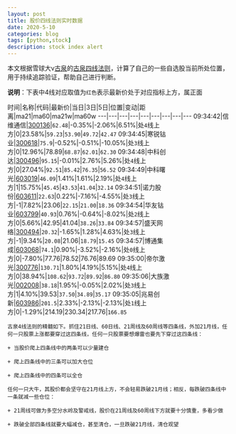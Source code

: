 ```yaml
---
layout: post
title: 股价四线法则实时数据
date: 2020-5-10
categories: blog
tags: [python,stock]
description: stock index alert
---
```



本文根据雪球大v[古泉](https://xueqiu.com/u/7148646888)的[古泉四线法则](https://xueqiu.com/7148646888/130498192)，计算了自己的一些自选股当前所处位置，用于持续追踪验证，帮助自己进行判断。

**说明**：下表中4线对应取值为`红色`表示最新价处于对应指标上方，属正面

时间|名称|代码|最新价|当日|3日|5日|位置|变动|距离|ma21|ma60|ma21w|ma60w
---|---|---|---|---|---|---|---|---
09:34:42|信维通信|[300136](https://xueqiu.com/S/SZ300136)|`62.48`|-0.35%|-2.06%|6.51%|处`4`线上方|0|23.58%|`59.23`|`53.90`|`49.72`|`42.47`
09:34:45|寒锐钴业|[300618](https://xueqiu.com/S/SZ300618)|`75.9`|-0.52%|-0.51%|-10.05%|处`3`线上方|0|12.96%|78.89|`68.87`|`62.01`|`62.30`
09:34:48|中科创达|[300496](https://xueqiu.com/S/SZ300496)|`95.15`|-0.01%|2.76%|5.26%|处`4`线上方|0|27.04%|`92.51`|`85.42`|`76.35`|`56.52`
09:34:49|中科曙光|[603019](https://xueqiu.com/S/SH603019)|`46.09`|1.41%|1.61%|2.19%|处`4`线上方|1|15.75%|`45.45`|`43.53`|`41.04`|`32.14`
09:34:51|诺力股份|[603611](https://xueqiu.com/S/SH603611)|`22.63`|0.22%|-7.16%|-4.55%|处`3`线上方|-1|7.82%|23.06|`22.15`|`21.00`|`18.36`
09:34:54|华友钴业|[603799](https://xueqiu.com/S/SH603799)|`40.93`|0.76%|-0.64%|-8.02%|处`2`线上方|0|5.66%|42.95|41.04|`38.26`|`33.84`
09:34:57|盛天网络|[300494](https://xueqiu.com/S/SZ300494)|`20.32`|-1.65%|1.28%|4.63%|处`3`线上方|-1|9.34%|`20.08`|21.06|`18.79`|`15.45`
09:34:57|博通集成|[603068](https://xueqiu.com/S/SH603068)|`74.1`|0.90%|-3.52%|-2.16%|处`0`线上方|0|-7.80%|77.76|78.52|76.76|89.69
09:35:00|帝尔激光|[300776](https://xueqiu.com/S/SZ300776)|`130.71`|1.80%|4.19%|5.15%|处`4`线上方|0|38.94%|`108.62`|`93.72`|`89.92`|`86.80`
09:35:06|大族激光|[002008](https://xueqiu.com/S/SZ002008)|`38.18`|1.95%|-0.05%|2.02%|处`3`线上方|1|4.10%|39.53|`37.50`|`34.89`|`35.17`
09:35:05|兆易创新|[603986](https://xueqiu.com/S/SH603986)|`201.5`|2.33%|-2.13%|-2.13%|处`1`线上方|0|-1.29%|214.19|230.34|217.76|`166.85`

```
古泉4线法则的精髓如下。抓住21日线、60日线、21周线及60周线等四条线，外加21月线，任何一只股票上涨都要穿过这四条线，任何一只股票要想爆雷也要先下穿过这四条线：

+ 当股价爬上四条线中的两条可以少量建仓

+ 爬上四条线中的三条可以加大仓位

+ 爬上四条线中的四条可以全仓

任何一只大牛，其股价都会坚守在21月线上方，不会轻易跌破21月线；相反，每跌破四条线中一条就减一些仓位：

+ 21周线可做为多空分水岭及警戒线，股价在21周线及60周线下方就要十分慎重，多看少做

+ 跌破全部四条线就要大幅减仓，甚至清仓，一旦跌破21月线，清仓观望
```